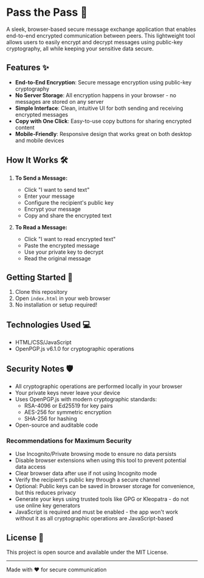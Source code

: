 # Pass the Pass 🔐

A sleek, browser-based secure message exchange application that enables end-to-end encrypted communication between peers. This lightweight tool allows users to easily encrypt and decrypt messages using public-key cryptography, all while keeping your sensitive data secure.

## Features ✨

- **End-to-End Encryption**: Secure message encryption using public-key cryptography
- **No Server Storage**: All encryption happens in your browser - no messages are stored on any server
- **Simple Interface**: Clean, intuitive UI for both sending and receiving encrypted messages
- **Copy with One Click**: Easy-to-use copy buttons for sharing encrypted content
- **Mobile-Friendly**: Responsive design that works great on both desktop and mobile devices

## How It Works 🛠️

1. **To Send a Message:**
   - Click "I want to send text"
   - Enter your message
   - Configure the recipient's public key
   - Encrypt your message
   - Copy and share the encrypted text

2. **To Read a Message:**
   - Click "I want to read encrypted text"
   - Paste the encrypted message
   - Use your private key to decrypt
   - Read the original message

## Getting Started 🚀

1. Clone this repository
2. Open `index.html` in your web browser
3. No installation or setup required!

## Technologies Used 💻

- HTML/CSS/JavaScript
- OpenPGP.js v6.1.0 for cryptographic operations

## Security Notes 🛡️

- All cryptographic operations are performed locally in your browser
- Your private keys never leave your device
- Uses OpenPGP.js with modern cryptographic standards:
  - RSA-4096 or Ed25519 for key pairs
  - AES-256 for symmetric encryption
  - SHA-256 for hashing
- Open-source and auditable code

### Recommendations for Maximum Security

- Use Incognito/Private browsing mode to ensure no data persists
- Disable browser extensions when using this tool to prevent potential data access
- Clear browser data after use if not using Incognito mode
- Verify the recipient's public key through a secure channel
- Optional: Public keys can be saved in browser storage for convenience, but this reduces privacy
- Generate your keys using trusted tools like GPG or Kleopatra - do not use online key generators
- JavaScript is required and must be enabled - the app won't work without it as all cryptographic operations are JavaScript-based

## License 📄

This project is open source and available under the MIT License.

---

Made with ❤️ for secure communication 